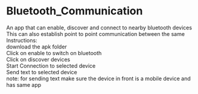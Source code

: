# Bluetooth_Communication
An app that can enable, discover and connect to nearby bluetooth devices <br>
This can also establish point to point communication between the same<br>
Instructions:<br>
download the apk folder<br>
Click on enable to switch on bluetooth<br>
Click on discover devices <br>
Start Connection to selected device<br>
Send text to selected device<br>
note: for sending text make sure the device in front is a mobile device and has same app

